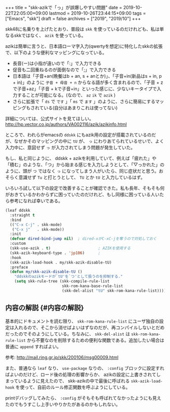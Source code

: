+++
title = "skk-azikで「っ」が誤爆しやすい問題"
date = 2019-10-22T22:05:00+09:00
lastmod = 2019-10-26T23:44:15+09:00
tags = ["Emacs", "skk"]
draft = false
archives = ["2019", "2019/10"]
+++

skk48に名乗りを上げたとおり、普段は `skk` を使っているのだけれども、私は単なるskkではなく、 `azik` を使っている。

azikは簡単に言うと、日本語ローマ字入力(qwertyを想定)に特化したskkの拡張で、以下のような便利なマッピングになっている。

-   長音(ー)は小指が遠いので「:」で入力できる
-   促音も二回重ねるのが面倒なので「;」で入力できる
-   日本語は「子音+an(晩餐はb + an, s + anとか)」、「子音+in(新品はs + in, p + in)」のように `子音 + 母音 + n` からなる語が多く含まれるので、「子音 + zで子音+az」「子音 + kで子音+in」といった感じに、少ないキータイプで入力することが可能になる。(なので、 `az` `ik` で `azik` )
-   さらに拡張で「 `ds` で `です` 」「 `ms` で `ます` 」のように、さらに簡易にするマッピングもされている(自分はあまりこれは使ってない)

詳細については、公式サイトを見てほしい。
<http://hp.vector.co.jp/authors/VA002116/azik/azikinfo.html>

ところで、われらがemacsの `ddskk` にもazik用の設定が搭載されているのだが、なぜかそのマッピングの中に `tU` が、 `っ` にわりあてられているせいで、よく入力中に、意図せず `っ` が入力されてしまう問題が発生していた。

もし、私と同じように、 ddskk + azikを利用していて、例えば「疲れた」や「積む」のような、「つ」から始まる感じを入力しようとして、「▽っかれた」のように、頭が `つ` ではなく `っ` になってしまう人がいたら、同じ症状だと思う。おそらく意識せず `Tu` と打とうとして、 `TU` とか `tU` と入力しているはず。

いろいろ試して以下の設定で改善することが確認できた。私も長年、そもそも何がおきているかわからずに困っていたのだけれど、もし同様に困っている人いたら参考になれば幸いである。

```lisp
(leaf ddskk
  :straight t
  :bind
  (("C-x C-j" . skk-mode)
   ("C-x j"   . skk-mode))
  :init
  (defvar dired-bind-jump nil)  ; dired-xがC-xC-jを奪うので対処しておく
  :custom
  (skk-use-azik . t)                     ; AZIKを使用する
  (skk-azik-keyboard-type . 'jp106)      ;
  :hook
  (skk-azik-load-hook . my/skk-azik-disable-tU)
  :preface
  (defun my/skk-azik-disable-tU ()
    "ddskkのazikモードが`tU'を`つ'として扱うのを抑制する."
    (setq skk-rule-tree (skk-compile-rule-list
                         skk-rom-kana-base-rule-list
                         (skk-del-alist "tU" skk-rom-kana-rule-list)))))
```


## 内容の解説 {#内容の解説}

基本的にドキュメントを読む限り、 `skk-rom-kana-rule-list` にユーザ独自の設定は入れるので、そこから消せばよいはずなのだが、再コンパイルしないとだめだったのでそのようにしている。ちなみに、 `skk-del-alist` は `skk-rom-kana-rule-list` から不要なのを削除するための便利な関数である。追加したい場合は普通に `append` すればよい。

参考: <http://mail.ring.gr.jp/skk/200106/msg00009.html>

また、普通なら `leaf` なり、 `use-package` なりの、 `:config` ブロックに設定すればよいのだけど、ロード後の処理の影響からか、 azikの設定に上書きされてしまっているように見えたので、
skk-azikの中で最後に呼ばれる `skk-azik-load-hook` を使って、自前のルール修正関数を呼ぶようにしている。

printデバッグしてみたら、 `:config` がそもそも呼ばれてなかったようにも見えたのでもうすこし上手いやりかたがあるのかもしれない。
